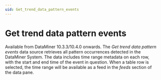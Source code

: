 ```yaml
---
uid: Get_trend_data_pattern_events
---
```


# Get trend data pattern events

Available from DataMiner 10.3.3/10.4.0 onwards. The *Get trend data pattern events* data source retrieves all pattern occurrences detected in the DataMiner System. The data includes time range metadata on each row, with the start and end time of the event in question. When a table row is selected, the time range will be available as a feed in the *feeds* section of the data pane.<!-- RN 35027 -->
